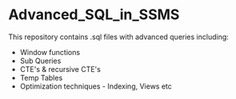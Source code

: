 # Advanced_SQL_in_SSMS

This repository contains .sql files with advanced queries including: 

- Window functions
- Sub Queries
- CTE's & recursive CTE's
- Temp Tables
- Optimization techniques - Indexing, Views etc
